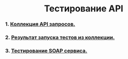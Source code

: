 <h1 align="center">Тестирование API

  ### 1. [Коллекция API запросов.](https://www.postman.com/avionics-astronomer-89653304/workspace/my-workspace/collection/27549873-febf51d8-a842-4887-b3ca-8943ca69fa34?action=share&creator=27549873&active-environment=27549873-452bea83-3fbb-41ad-a9d8-e44256b89b9f)
 
  ### 2. [Результат запуска тестов из коллекции.](https://github.com/Belekhova-Ekaterina/api/blob/main/DemoShopping.postman_test_run.json)

  ### 3. [Тестирование SOAP сервиса.](https://www.postman.com/avionics-astronomer-89653304/workspace/my-workspace/collection/27549873-474c5b3c-2ac0-4d3f-98e3-ae6ebb610bc9?action=share&creator=27549873&active-environment=27549873-452bea83-3fbb-41ad-a9d8-e44256b89b9f)
